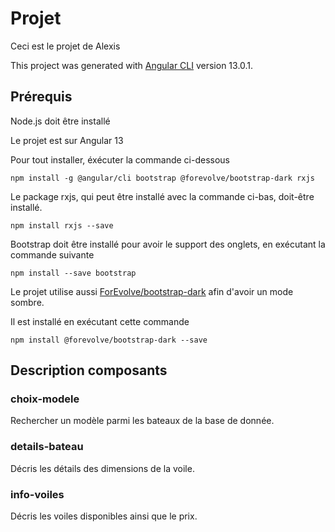 # Projet

Ceci est le projet de Alexis

This project was generated with [Angular CLI](https://github.com/angular/angular-cli) version 13.0.1.

## Prérequis

Node.js doit être installé

Le projet est sur Angular 13

Pour tout installer, éxécuter la commande ci-dessous

```
npm install -g @angular/cli bootstrap @forevolve/bootstrap-dark rxjs
```

Le package rxjs, qui peut être installé avec la commande ci-bas, doit-être installé.

```
npm install rxjs --save
```

Bootstrap doit être installé pour avoir le support des onglets, en exécutant la commande suivante

```
npm install --save bootstrap
```

Le projet utilise aussi [ForEvolve/bootstrap-dark](https://github.com/ForEvolve/bootstrap-dark) afin d'avoir un mode sombre.

Il est installé en exécutant cette commande 

```
npm install @forevolve/bootstrap-dark --save
```

## Description composants

### choix-modele

Rechercher un modèle parmi les bateaux de la base de donnée.

### details-bateau

Décris les détails des dimensions de la voile.

### info-voiles

Décris les voiles disponibles ainsi que le prix.